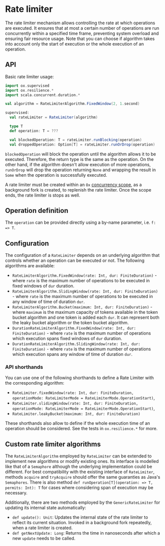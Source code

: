 # Rate limiter

The rate limiter mechanism allows controlling the rate at which operations are executed. It ensures that at most a certain number of operations are run concurrently within a specified time frame, preventing system overload and ensuring fair resource usage. Note that you can choose if algorithm takes into account only the start of execution or the whole execution of an operation. 

## API

Basic rate limiter usage:

```scala mdoc:compile-only
import ox.supervised
import ox.resilience.*
import scala.concurrent.duration.*

val algorithm = RateLimiterAlgorithm.FixedWindow(2, 1.second)

supervised: 
  val rateLimiter = RateLimiter(algorithm)

  type T
  def operation: T = ???

  val blockedOperation: T = rateLimiter.runBlocking(operation)
  val droppedOperation: Option[T] = rateLimiter.runOrDrop(operation)
```

`blockedOperation` will block the operation until the algorithm allows it to be executed. Therefore, the return type is the same as the operation. On the other hand, if the algorithm doesn't allow execution of more operations, `runOrDrop` will drop the operation returning `None` and wrapping the result in `Some` when the operation is successfully executed.

A rate limiter must be created within an `Ox` [concurrency scope](../structured-concurrency/fork-join.md), as a background fork is created, to replenish the rate limiter. Once the scope ends, the rate limiter is stops as well.

## Operation definition

The `operation` can be provided directly using a by-name parameter, i.e. `f: => T`.

## Configuration

The configuration of a `RateLimiter` depends on an underlying algorithm that controls whether an operation can be executed or not. The following algorithms are available:
- `RateLimiterAlgorithm.FixedWindow(rate: Int, dur: FiniteDuration)` - where `rate` is the maximum number of operations to be executed in fixed windows of `dur` duration.
- `RateLimiterAlgorithm.SlidingWindow(rate: Int, dur: FiniteDuration)` - where `rate` is the maximum number of operations to be executed in any window of time of duration `dur`.
- `RateLimiterAlgorithm.Bucket(maximum: Int, dur: FiniteDuration)` - where `maximum` is the maximum capacity of tokens available in the token bucket algorithm and one token is added each `dur`. It can represent both the leaky bucket algorithm or the token bucket algorithm.
- `DurationRateLimiterAlgorithm.FixedWindow(rate: Int, dur: FiniteDuration)` - where `rate` is the maximum number of operations which execution spans fixed windows of `dur` duration.
- `DurationRateLimiterAlgorithm.SlidingWindow(rate: Int, dur: FiniteDuration)` - where `rate` is the maximum number of operations which execution spans any window of time of duration `dur`.

### API shorthands

You can use one of the following shorthands to define a Rate Limiter with the corresponding algorithm:

- `RateLimiter.fixedWindow(rate: Int, dur: FiniteDuration, operationMode: RateLimiterMode = RateLimiterMode.OperationStart)`,
- `RateLimiter.slidingWindow(rate: Int, dur: FiniteDuration, operationMode: RateLimiterMode = RateLimiterMode.OperationStart)`,
- `RateLimiter.leakyBucket(maximum: Int, dur: FiniteDuration)`

These shorthands also allow to define if the whole execution time of an operation should be considered.
See the tests in `ox.resilience.*` for more.

## Custom rate limiter algorithms

The `RateLimiterAlgorithm` employed by `RateLimiter` can be extended to implement new algorithms or modify existing ones. Its interface is modelled like that of a `Semaphore` although the underlying implementation could be different. For best compatibility with the existing interface of `RateLimiter`, methods `acquire` and `tryAcquire` should offer the same guaranties as Java's `Semaphores`. There is also method `def runOperation[T](operation: => T, permits: Int): T` for cases where considering span of execution may be necessary.

Additionally, there are two methods employed by the `GenericRateLimiter` for updating its internal state automatically:
- `def update(): Unit`: Updates the internal state of the rate limiter to reflect its current situation. Invoked in a background fork repeatedly, when a rate limiter is created.
- `def getNextUpdate: Long`: Returns the time in nanoseconds after which a new `update` needs to be called.
